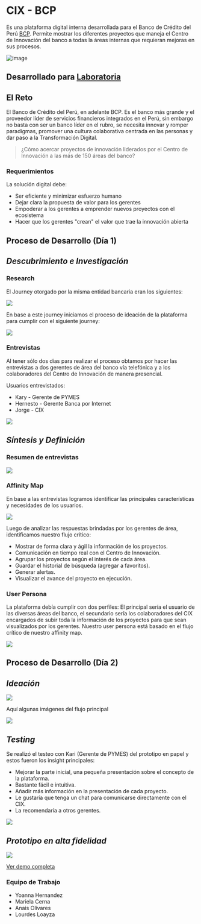 # CIX - BCP
Es una plataforma digital interna desarrollada para el Banco de Crédito del Perú [BCP](https://www.viabcp.com/wps/portal/Home/nosotros). Permite mostrar los diferentes proyectos que maneja el Centro de Innovación del banco a todas la áreas internas que requieran mejoras en sus procesos.

![image](https://user-images.githubusercontent.com/32310691/38405899-dbb00dfc-3937-11e8-97e8-55d74006e093.png)

## Desarrollado para [Laboratoria](http://www.laboratoria.la/)

## El Reto

El Banco de Crédito del Perú, en adelante BCP. Es el banco más grande y el proveedor líder de servicios financieros integrados en el Perú, sin embargo no basta con ser un banco líder en el rubro, se necesita innovar y romper paradigmas, promover una cultura colaborativa centrada en las personas y dar paso a la Transformación Digital.

> ¿Cómo acercar proyectos de innovación liderados por el Centro de Innovación a las más de 150 áreas del banco?

### Requerimientos

La solución digital debe:

+ Ser eficiente y minimizar esfuerzo humano
+ Dejar clara la propuesta de valor para los gerentes
+ Empoderar a los gerentes a emprender nuevos proyectos con el ecosistema
+ Hacer que los gerentes "crean" el valor que trae la innovación abierta

## **Proceso de Desarrollo (Día 1)**

## _Descubrimiento e Investigación_

### Research

El Journey otorgado por la misma entidad bancaria eran los siguientes:

![](assets/img/img1.png)

En base a este journey iniciamos el proceso de ideación de la plataforma para cumplir con el siguiente journey:

![](assets/img/img2.png)

### Entrevistas

Al tener sólo  dos días para realizar el proceso obtamos por hacer las entrevistas a dos gerentes de área del banco vía telefónica y a los colaboradores del Centro de Innovación de manera presencial.

Usuarios entrevistados: 

* Kary - Gerente de PYMES
* Hernesto - Gerente Banca por Internet
* Jorge - CIX

![](assets/img/cuestionario.png)

## _Síntesis y Definición_

### Resumen de entrevistas

![](assets/img/respuestas.png)

### Affinity Map

En base a las entrevistas logramos identificar las principales características y necesidades de los usuarios.

![](assets/img/diagrama-1.jpeg)

Luego de analizar las respuestas brindadas por los gerentes de área, identificamos nuestro flujo crítico:

* Mostrar de forma clara y ágil la información de los proyectos.
* Comunicación en tiempo real con el Centro de Innovación.
* Agrupar los proyectos según el interés de cada área.
* Guardar el historial de búsqueda (agregar a favoritos).
* Generar alertas.
* Visualizar el avance del proyecto en ejecución.

### User Persona

La plataforma debía cumplir con dos perfiles: El principal sería el usuario de las diversas áreas del banco, el secundario sería los colaboradores del CIX encargados de subir toda la información de los proyectos para que sean visualizados por los gerentes. Nuestro user persona está basado en el flujo crítico de nuestro affinity map.

![](assets/img/userpersona.png)

## **Proceso de Desarrollo (Día 2)**

## _Ideación_

![](assets/img/prototype.jpg)

Aquí algunas imágenes del flujo principal

![](assets/img/sketch.png)

## _Testing_

Se realizó el testeo con Kari (Gerente de PYMES) del prototipo en papel y estos fueron los insight principales:

* Mejorar la parte inicial, una pequeña presentación sobre el concepto de la plataforma.
* Bastante fácil e intuitiva.
* Añadir más información en la presentación de cada proyecto.
* Le gustaría que tenga un chat para comunicarse directamente con el CIX.
* La recomendaría a otros gerentes.

![](assets/img/testing.jpeg)

## _Prototipo en alta fidelidad_

![](assets/img/flujo.png)

[Ver demo completa](https://marvelapp.com/38h9jd2)

### Equipo de Trabajo

* Yoanna Hernandez
* Mariela Cerna
* Anais Olivares
* Lourdes Loayza
